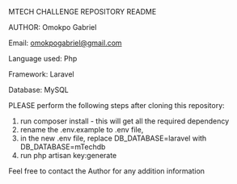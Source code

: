 MTECH CHALLENGE REPOSITORY README

AUTHOR: Omokpo Gabriel

Email: omokpogabriel@gmail.com

Language used: Php

Framework: Laravel

Database: MySQL


PLEASE perform the following steps after cloning this repository:

1. run composer install -  this will get all the required dependency
2. rename the  .env.example to .env file, 
3. in the new .env file, replace DB_DATABASE=laravel with DB_DATABASE=mTechdb
4. run php artisan key:generate



Feel free to contact the Author  for any addition information
